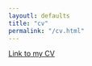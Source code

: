```yaml
---
layoutl: defaults
title: "cv"
permalink: "/cv.html"
---
```


[Link to my CV](https://drive.google.com/file/d/1TLOAU9uHl3D4kCclwfdnMv1LZZ7EulXO/view)
